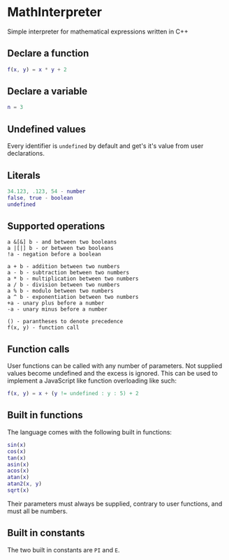 # MathInterpreter
Simple interpreter for mathematical expressions written in C++

## Declare a function

```matlab
f(x, y) = x * y + 2
```

## Declare a variable

```matlab
n = 3
```

## Undefined values

Every identifier is `undefined` by default and get's it's value from user declarations.

## Literals

```matlab
34.123, .123, 54 - number
false, true - boolean
undefined
```

## Supported operations

```
a &[&] b - and between two booleans
a |[|] b - or between two booleans
!a - negation before a boolean

a + b - addition between two numbers
a - b - subtraction between two numbers
a * b - multiplication between two numbers
a / b - division between two numbers
a % b - modulo between two numbers
a ^ b - exponentiation between two numbers
+a - unary plus before a number
-a - unary minus before a number

() - parantheses to denote precedence
f(x, y) - function call
```

## Function calls

User functions can be called with any number of parameters. Not supplied values become undefined and the excess is ignored. This can be used to implement a JavaScript like function overloading like such:

```matlab
f(x, y) = x + (y != undefined : y : 5) + 2
```

## Built in functions

The language comes with the following built in functions:

```matlab
sin(x)
cos(x)
tan(x)
asin(x)
acos(x)
atan(x)
atan2(x, y)
sqrt(x)
```
Their parameters must always be supplied, contrary to user functions, and must all be numbers.

## Built in constants

The two built in constants are `PI` and `E`.
